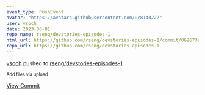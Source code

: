 ```yaml
---
event_type: PushEvent
avatar: "https://avatars.githubusercontent.com/u/814322?"
user: vsoch
date: 2023-06-01
repo_name: rseng/devstories-episodes-1
html_url: https://github.com/rseng/devstories-episodes-1/commit/062673a91b8d41cbc539a462028996c65b43d4da
repo_url: https://github.com/rseng/devstories-episodes-1
---
```


<a href='https://github.com/vsoch' target='_blank'>vsoch</a> pushed to <a href='https://github.com/rseng/devstories-episodes-1' target='_blank'>rseng/devstories-episodes-1</a>

<small>Add files via upload</small>

<a href='https://github.com/rseng/devstories-episodes-1/commit/062673a91b8d41cbc539a462028996c65b43d4da' target='_blank'>View Commit</a>